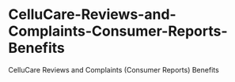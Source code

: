 # CelluCare-Reviews-and-Complaints-Consumer-Reports-Benefits
CelluCare Reviews and Complaints (Consumer Reports) Benefits
